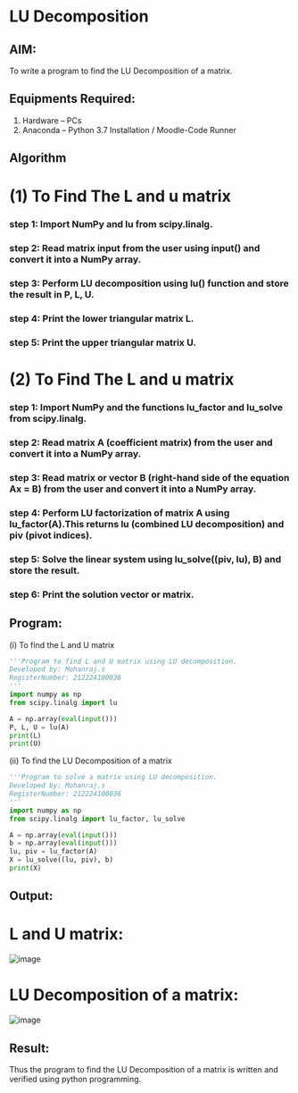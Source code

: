 # LU Decomposition 

## AIM:
To write a program to find the LU Decomposition of a matrix.

## Equipments Required:
1. Hardware – PCs
2. Anaconda – Python 3.7 Installation / Moodle-Code Runner

## Algorithm
# (1) To Find The L and u matrix
### step 1: Import NumPy and lu from scipy.linalg.
### step 2: Read matrix input from the user using input() and convert it into a NumPy array.
### step 3: Perform LU decomposition using lu() function and store the result in P, L, U.
### step 4: Print the lower triangular matrix L.
### step 5: Print the upper triangular matrix U.

# (2) To Find The L and u matrix
### step 1: Import NumPy and the functions lu_factor and lu_solve from scipy.linalg.
### step 2: Read matrix A (coefficient matrix) from the user and convert it into a NumPy array.
### step 3: Read matrix or vector B (right-hand side of the equation Ax = B) from the user and convert it into a NumPy array.
### step 4: Perform LU factorization of matrix A using lu_factor(A).This returns lu (combined LU decomposition) and piv (pivot indices).
### step 5: Solve the linear system using lu_solve((piv, lu), B) and store the result.
### step 6: Print the solution vector or matrix.

## Program:
(i) To find the L and U matrix
```python
'''Program to find L and U matrix using LU decomposition.
Developed by: Mohanraj.s
RegisterNumber: 212224100036
'''
import numpy as np
from scipy.linalg import lu

A = np.array(eval(input()))
P, L, U = lu(A)
print(L)
print(U)
```
(ii) To find the LU Decomposition of a matrix
```python
'''Program to solve a matrix using LU decomposition.
Developed by: Mohanraj.s
RegisterNumber: 212224100036
'''
import numpy as np
from scipy.linalg import lu_factor, lu_solve

A = np.array(eval(input()))
b = np.array(eval(input()))
lu, piv = lu_factor(A)
X = lu_solve((lu, piv), b)
print(X)

```

## Output:
# L and U matrix:

![image](https://github.com/user-attachments/assets/5f8a40be-acfb-405e-bd34-0087a5c7134e)

# LU Decomposition of a matrix:

![image](https://github.com/user-attachments/assets/fd1266c9-9231-43dc-8dc4-c23ce1543748)


## Result:
Thus the program to find the LU Decomposition of a matrix is written and verified using python programming.

